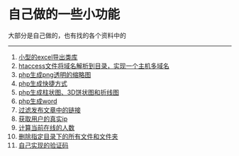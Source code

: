 自己做的一些小功能
===

大部分是自己做的，也有找的各个资料中的

----------
1. [小型的excel导出类库](excel)
2. [htaccess文件将域名解析到目录，实现一个主机多域名](htaccess)
3. [php生成png透明的缩略图](png)
4. [php生成快捷方式](shortcut)
5. [php生成柱状图、3D饼状图和折线图](graphs)
6. [php生成word](word)
7. [过滤发布文章中的链接](preg)
8. [获取用户的真实ip](ip)
9. [计算当前在线的人数](count)
10. [删除指定目录下的所有文件和文件夹](remove)
11. [自己实现的验证码](varcode)